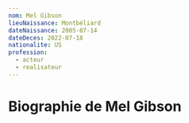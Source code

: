```yaml
---
nom: Mel Gibson
lieuNaissance: Montbéliard
dateNaissance: 2005-07-14
dateDeces: 2022-07-18
nationalite: US
profession:
  - acteur
  - realisateur
---
```


# Biographie de Mel Gibson
